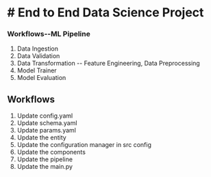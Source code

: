 # # End to End Data Science Project

### Workflows--ML Pipeline

1. Data Ingestion
2. Data Validation
3. Data Transformation -- Feature Engineering, Data Preprocessing
4. Model Trainer
5. Model Evaluation

## Workflows

1. Update config.yaml
2. Update schema.yaml
3. Update params.yaml
4. Update the entity
5. Update the configuration manager in src config
6. Update the components
7. Update the pipeline
8. Update the main.py
